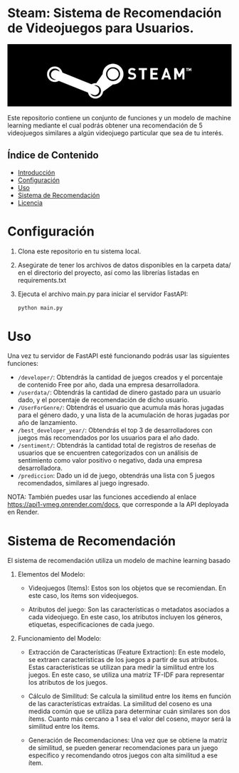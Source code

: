# Steam: Sistema de Recomendación de Videojuegos para Usuarios.
![](./img/steam.jpg)

Este repositorio contiene un conjunto de funciones y un modelo de machine learning mediante el cual podrás obtener una recomendación de 5 videojuegos similares a algún videojuego particular que sea de tu interés.

## Índice de Contenido
- [Introducción](#introducción)
- [Configuración](#configuración)
- [Uso](#uso)
- [Sistema de Recomendación](#modelo)
- [Licencia](#licencia)

# Configuración
1. Clona este repositorio en tu sistema local.

2. Asegúrate de tener los archivos de datos disponibles en la carpeta data/ en el directorio del proyecto, así como las librerías listadas en requirements.txt

3. Ejecuta el archivo main.py para iniciar el servidor FastAPI:
   ```python
   python main.py

# Uso
Una vez tu servidor de FastAPI esté funcionando podrás usar las siguientes funciones:
* `/developer/`: Obtendrás la cantidad de juegos creados y el porcentaje de contenido Free por año, dada una empresa desarrolladora.
* `/userdata/`: Obtendrás la cantidad de dinero gastado para un usuario dado, y el porcentaje de recomendación de dicho usuario.
* `/UserForGenre/`: Obtendrás el usuario que acumula más horas jugadas para el género dado, y una lista de la acumulación de horas jugadas por año de lanzamiento.
* `/best_developer_year/`: Obtendrás el top 3 de desarrolladores con juegos más recomendados por los usuarios para el año dado.
* `/sentiment/`: Obtendrás la cantidad total de registros de reseñas de usuarios que se encuentren categorizados con un análisis de sentimiento como valor positivo o negativo, dada una empresa desarrolladora.
* `/prediccion`: Dado un id de juego, obtendrás una lista con 5 juegos recomendados, similares al juego ingresado.

NOTA: También puedes usar las funciones accediendo al enlace https://api1-vmeg.onrender.com/docs, que corresponde a la API deployada en Render.

# Sistema de Recomendación
El sistema de recomendación utiliza un modelo de machine learning basado 

1. Elementos del Modelo:

   - Videojuegos (Items): Estos son los objetos que se recomiendan. En este caso, los ítems son videojuegos.

   - Atributos del juego: Son las características o metadatos asociados a cada videojuego. En este caso, los atributos incluyen los géneros, etiquetas, especificaciones de cada juego.

2. Funcionamiento del Modelo:

   - Extracción de Características (Feature Extraction): En este modelo, se extraen características de los juegos a partir de sus atributos. Estas características se utilizan para medir la similitud entre los juegos. En este caso, se utiliza una matriz TF-IDF para representar los atributos de los juegos.

   - Cálculo de Similitud: Se calcula la similitud entre los ítems en función de las características extraídas. La similitud del coseno es una medida común que se utiliza para determinar cuán similares son dos ítems. Cuanto más cercano a 1 sea el valor del coseno, mayor será la similitud entre los ítems.

   - Generación de Recomendaciones: Una vez que se obtiene la matriz de similitud, se pueden generar recomendaciones para un juego específico y recomendando otros juegos con alta similitud a ese ítem.
